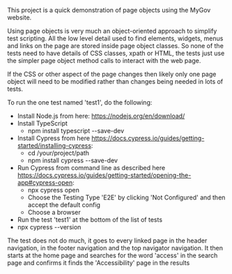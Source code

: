 This project is a quick demonstration of page objects using the MyGov website.  

Using page objects is very much an object-oriented approach to simplify test scripting.  All the low level detail used to find elements, widgets, menus and links on the page are stored inside page object classes. 
So none of the tests need to have details of CSS classes, xpath or HTML, the tests just use the simpler page object method calls to interact with the web page.

If the CSS or other aspect of the page changes then likely only one page object will need to be modified rather than changes being needed in lots of tests.

To run the one test named 'test1', do the following:
* Install Node.js from here: https://nodejs.org/en/download/
* Install TypeScript
   - npm install typescript --save-dev
* Install Cypress from here https://docs.cypress.io/guides/getting-started/installing-cypress:
   - cd /your/project/path
   - npm install cypress --save-dev
* Run Cypress from command line as described here https://docs.cypress.io/guides/getting-started/opening-the-app#cypress-open:
   - npx cypress open
   - Choose the Testing Type 'E2E' by clicking 'Not Configured' and then accept the default config
   - Choose a browser
* Run the test 'test1' at the bottom of the list of tests
* npx cypress --version

The test does not do much, it goes to every linked page in the header navigation, in the footer navigation and the top navigator navigation.
It then starts at the home page and searches for the word 'access' in the search page and confirms it finds the 'Accessibility' page in the results 